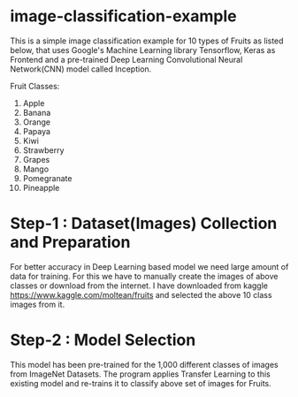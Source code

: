 # image-classification-example

This is a simple image classification example for 10 types of Fruits as listed below,  that uses Google's Machine Learning library Tensorflow, Keras as Frontend and a pre-trained Deep Learning Convolutional Neural Network(CNN) model called Inception.

Fruit Classes:
1. Apple
2. Banana
3. Orange
4. Papaya
5. Kiwi
6. Strawberry
7. Grapes
8. Mango
9. Pomegranate
10. Pineapple

# Step-1 : Dataset(Images) Collection and Preparation

For better accuracy in Deep Learning based model we need large amount of data for training. For this we have to manually create the images of above classes or download from the internet. I have downloaded from kaggle https://www.kaggle.com/moltean/fruits and selected the above 10 class images from it.


# Step-2 : Model Selection 

This model has been pre-trained for the 1,000 different classes of images from ImageNet Datasets. The program applies Transfer Learning to this existing model and re-trains it to classify above set of images for Fruits.


